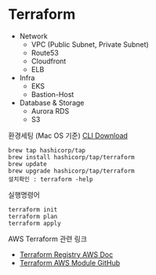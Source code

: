 # Terraform

- Network
  - VPC (Public Subnet, Private Subnet)
  - Route53
  - Cloudfront
  - ELB
- Infra
  - EKS
  - Bastion-Host
- Database & Storage
  - Aurora RDS
  - S3

환경세팅 (Mac OS 기준) [CLI Download](https://developer.hashicorp.com/terraform/tutorials/aws-get-started/install-cli)
```
brew tap hashicorp/tap
brew install hashicorp/tap/terraform
brew update
brew upgrade hashicorp/tap/terraform
설치확인 : terraform -help
```

실행명령어
```
terraform init
terraform plan
terraform apply
```

AWS Terraform 관련 링크
- [Terraform Registry AWS Doc](https://registry.terraform.io/providers/hashicorp/aws/latest/docs)
- [Terraform AWS Module GitHub](https://github.com/hashicorp/terraform-provider-aws)